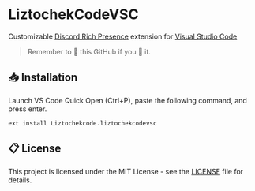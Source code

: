 # LiztochekCodeVSC

Customizable [Discord Rich Presence](https://discord.com/rich-presence) extension for [Visual Studio Code](https://code.visualstudio.com/)

> Remember to 🌟 this GitHub if you 💖 it.

## 📥 Installation

Launch VS Code Quick Open (Ctrl+P), paste the following command, and press enter.

```
ext install Liztochekcode.liztochekcodevsc
```

## 📋 License

This project is licensed under the MIT License - see the [LICENSE](LICENSE) file for details.